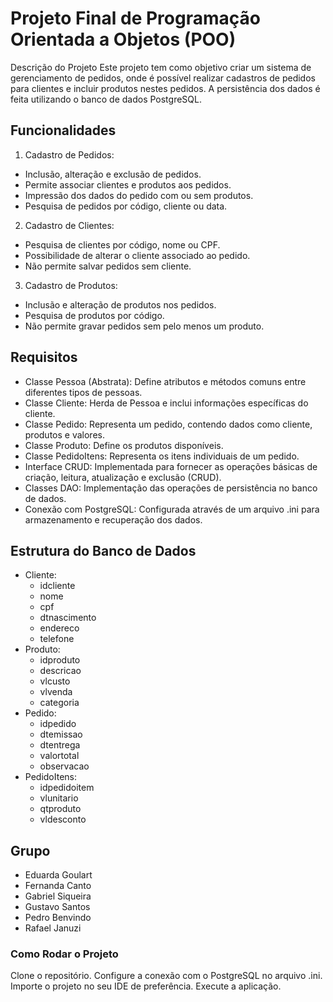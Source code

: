 # Projeto Final de Programação Orientada a Objetos (POO)

Descrição do Projeto
Este projeto tem como objetivo criar um sistema de gerenciamento de pedidos, onde é possível realizar cadastros de pedidos para clientes e incluir produtos nestes pedidos. 
A persistência dos dados é feita utilizando o banco de dados PostgreSQL.

## Funcionalidades
1. Cadastro de Pedidos:
  - Inclusão, alteração e exclusão de pedidos.
  - Permite associar clientes e produtos aos pedidos.
  - Impressão dos dados do pedido com ou sem produtos.
  - Pesquisa de pedidos por código, cliente ou data.
2. Cadastro de Clientes:
  - Pesquisa de clientes por código, nome ou CPF.
  - Possibilidade de alterar o cliente associado ao pedido.
  - Não permite salvar pedidos sem cliente.
3. Cadastro de Produtos:
  - Inclusão e alteração de produtos nos pedidos.
  - Pesquisa de produtos por código.
  - Não permite gravar pedidos sem pelo menos um produto.

## Requisitos
  - Classe Pessoa (Abstrata): Define atributos e métodos comuns entre diferentes tipos de pessoas.
  - Classe Cliente: Herda de Pessoa e inclui informações específicas do cliente.
  - Classe Pedido: Representa um pedido, contendo dados como cliente, produtos e valores.
  - Classe Produto: Define os produtos disponíveis.
  - Classe PedidoItens: Representa os itens individuais de um pedido.
  - Interface CRUD: Implementada para fornecer as operações básicas de criação, leitura, atualização e exclusão (CRUD).
  - Classes DAO: Implementação das operações de persistência no banco de dados.
  - Conexão com PostgreSQL: Configurada através de um arquivo .ini para armazenamento e recuperação dos dados.
## Estrutura do Banco de Dados
- Cliente:
  - idcliente
  - nome
  - cpf
  - dtnascimento
  - endereco
  - telefone
- Produto:
  - idproduto
  - descricao
  - vlcusto
  - vlvenda
  - categoria
- Pedido:
  - idpedido
  - dtemissao
  - dtentrega
  - valortotal
  - observacao
- PedidoItens:
  - idpedidoitem
  - vlunitario
  - qtproduto
  - vldesconto

## Grupo
- Eduarda Goulart
- Fernanda Canto
- Gabriel Siqueira
- Gustavo Santos
- Pedro Benvindo
- Rafael Januzi
### Como Rodar o Projeto
Clone o repositório.
Configure a conexão com o PostgreSQL no arquivo .ini.
Importe o projeto no seu IDE de preferência.
Execute a aplicação.
